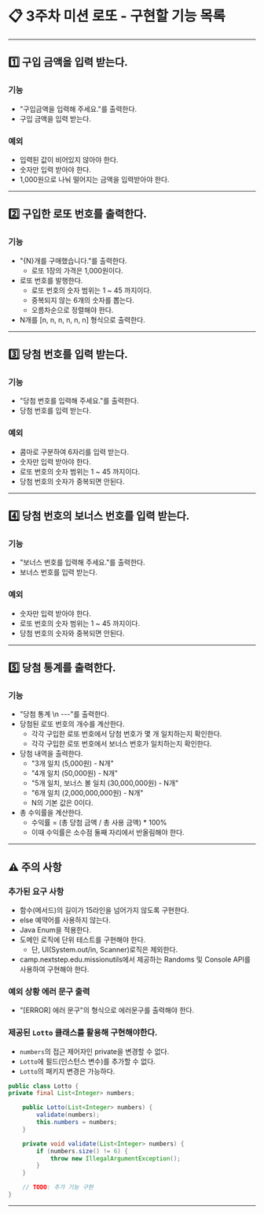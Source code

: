 # 📋 3주차 미션 로또 - 구현할 기능 목록

---

## 1️⃣ 구입 금액을 입력 받는다.
### 기능
- "구입금액을 입력해 주세요."를 출력한다.
- 구입 금액을 입력 받는다.

### 예외
- 입력된 값이 비어있지 않아야 한다.
- 숫자만 입력 받아야 한다.
- 1,000원으로 나눠 떨어지는 금액을 입력받아야 한다.

---

## 2️⃣ 구입한 로또 번호를 출력한다.
### 기능
- "{N}개를 구매했습니다."를 출력한다.
  - 로또 1장의 가격은 1,000원이다.
- 로또 번호를 발행한다.
  - 로또 번호의 숫자 범위는 1 ~ 45 까지이다.
  - 중복되지 않는 6개의 숫자를 뽑는다.
  - 오름차순으로 정렬해야 한다.
- N개를 [n, n, n, n, n, n] 형식으로 출력한다.

---

## 3️⃣ 당첨 번호를 입력 받는다.
### 기능
- "당첨 번호를 입력해 주세요."를 출력한다.
- 당첨 번호를 입력 받는다.

### 예외
- 콤마로 구분하여 6자리를 입력 받는다.
- 숫자만 입력 받아야 한다.
- 로또 번호의 숫자 범위는 1 ~ 45 까지이다.
- 당첨 번호의 숫자가 중복되면 안된다.

---

## 4️⃣ 당첨 번호의 보너스 번호를 입력 받는다.
### 기능
- "보너스 번호를 입력해 주세요."를 출력한다.
- 보너스 번호를 입력 받는다.

### 예외
- 숫자만 입력 받아야 한다.
- 로또 번호의 숫자 범위는 1 ~ 45 까지이다.
- 당첨 번호의 숫자와 중복되면 안된다.

---

## 5️⃣ 당첨 통계를 출력한다.
### 기능
- "당첨 통계 \n ---"를 출력한다.
- 당첨된 로또 번호의 개수를 계산한다.
  - 각각 구입한 로또 번호에서 당첨 번호가 몇 개 일치하는지 확인한다.
  - 각각 구입한 로또 번호에서 보너스 번호가 일치하는지 확인한다.
- 당첨 내역을 출력한다.
  - "3개 일치 (5,000원) - N개"
  - "4개 일치 (50,000원) - N개"
  - "5개 일치, 보너스 볼 일치 (30,000,000원) - N개"
  - "6개 일치 (2,000,000,000원) - N개"
  - N의 기본 값은 0이다.
- 총 수익률을 계산한다.
  - 수익률 = (총 당첨 금액 / 총 사용 금액) * 100% 
  - 이때 수익률은 소수점 둘째 자리에서 반올림해야 한다.

---

## ⚠️ 주의 사항
### 추가된 요구 사항
- 함수(메서드)의 길이가 15라인을 넘어가지 않도록 구현한다.
- else 예약어를 사용하지 않는다.
- Java Enum을 적용한다.
- 도메인 로직에 단위 테스트를 구현해야 한다.
  - 단, UI(System.out/in, Scanner)로직은 제외한다.
- camp.nextstep.edu.missionutils에서 제공하는 Randoms 및 Console API를 사용하여 구현해야 한다.

### 예외 상황 에러 문구 출력
- "[ERROR] 에러 문구"의 형식으로 에러문구를 출력해야 한다.

### 제공된 `Lotto` 클래스를 활용해 구현해야한다.
- `numbers`의 접근 제어자인 private을 변경할 수 없다.
- `Lotto`에 필드(인스턴스 변수)를 추가할 수 없다.
- `Lotto`의 패키지 변경은 가능하다.
```java
public class Lotto {
private final List<Integer> numbers;

    public Lotto(List<Integer> numbers) {
        validate(numbers);
        this.numbers = numbers;
    }

    private void validate(List<Integer> numbers) {
        if (numbers.size() != 6) {
            throw new IllegalArgumentException();
        }
    }

    // TODO: 추가 기능 구현
}
```

---
